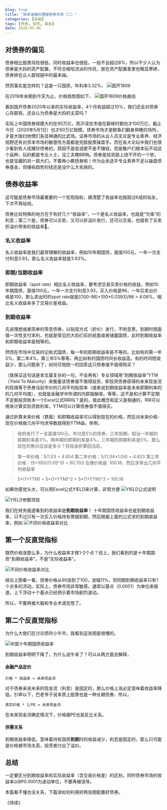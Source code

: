 ```yaml
---
blog: true
title: "简单准确的理解债券市场（二）"
categories: [金融]
tags: [债券, 投资, 基金]
date: 2020-05-06
---
```


## 对债券的偏见
债券相比股票风险很低，同时收益率也很低，一般不会超过8%，所以不少人认为债券是大妈的资产配置，不符合梭哈流派的作风，放在资产配置表里也略显寒碜，债券排在众人鄙视链中的最末端。

然而事实是怎样的？这是一只国债，年利率3.32%，
![国开1809](https://raw.githubusercontent.com/leeleilei/leeleilei.github.io/master/assets/images/%E5%9B%BD%E5%BC%801809.png)

在2019年末期到今天为止，价格趋势图如下，
![国开1809价格曲线](https://raw.githubusercontent.com/leeleilei/leeleilei.github.io/master/assets/images/20200506151951.png)

看到国开债券2020年以来的实际收益率，4个月收益超过10%，我们还会对债券心存鄙视，还会认为债券是大妈的主菜吗？

实际上中国债券规模大约在90万亿，而沪深总市值在巅峰时期也才100万亿，截止今日（2020年5月1日）也才60万亿规模。债券市场才是鲸鱼们翻身熟睡的场所，才是大咖扫地僧们各显神通的比武场。证券市场的从业人员无论是专业素养、经济视野还有对资本市场的敏感性方面都是完胜股票操盘手。而在各大论坛中我们也很少看到有人炫耀炒债券的，原因不是低调更不是不赚钱，而是散户们根本玩不动这个品种，玩的都是专业人士，没工夫瞎BB呐。债券是投资路上绕不开的一个砍，也是宝藏的另一扇大们，不要再小瞧债券啦！作为业余选手专业素养不足以操盘债券基金，但赚些趋势的钱还是没什么大毛病的。

## 债券收益率
这可能是债券市场最重要的一个宏观指标，搞清楚了收益率也就超过6成的站友，下次不再站岗。

债券比较特殊的地方在于有好几个“收益率”，一个是名义收益率，也就是“欠条”的利息；第二个是，债券可以买卖，又可以折溢价发行，还可以交易，也就有了买卖折溢价带来的收益率🤑。

### 名义收益率
名义收益率是我们最常理解的收益率，例如10年期国债，面值100元，一年一次支付利息3.93，那么名义收益率就是3.93%。

### 即期/当期收益率
即期收益率（spot rate）相比名义收益率，要考虑交易买卖价格的收益，例如10年期国债，面值100元，一年一次支付利息3.93，买入价格是96，一年后卖出价格是100，那么卖出时的spot rate就是[(100-96)+100*0.0393]/96 = 4.08%，相比名义收益率多了交易价差收益。

### 到期收益率
先说理想或者简单的零息债券，以贴现方式（折价）发行，不附息票，到期时按面值一次性支付本利，也就是常见的大妈们买的纸面或者储蓄国债，此时到期收益率和即期收益率是相等的。

然而在市场中交易的记账式国债，每一年的即期收益率是不等的。比如有的第一年3%，第二年4%，第三年5%等等，再比如有的国债时间长收益高，有的时间短收益少，那么问题来了，如何可观统一的回答这只债券值不值得购买？

（我保证这句话是本文最复杂的一句，不会再有）专业领域用“到期收益率”YTM（Yield To Maturity）来衡量该债券值不值得投资，即投资债券获得的未来现金流的现值等于债券当前市价的几何平均贴现率（或者说到期收益率是未来即期利率的的几何平均值），也就是金融学中所谓的内部报酬率。等等，这不是和计算不定期不定额投资账本一个Excel公式IRR吗？是的，彼此概念和定义是相通的，IRR可以用来计算实际贷款利率，YTM可以计算债券值不值得买。

通过折算未来价格（票面）和即期收益率可以得到现在的价格，然后对未来价格-现在价格做几何平均求导数就得到YTM😱。举例，

>政府发行了一支面值100元，年付息5%的债券，三年到期。假设一年期的即期利率是3%，两年期的即期利率是4%，三年期的即期利率是5%，那么现在的售价应该是多少？将现金折算回当前，

>第一年价格：5/1.03 = 4.854
第二年价格：5/(1.04*1.04) = 4.623
第三年价格：(5+100)/(1.05^3) = 90.703
合理价格是: 100.18，然后求导出几何平均收益率

>5*(1+YTM) + 5*(1+YTM)^2 + 5*(1+YTM)^3 = 100.18

如果你感觉头大，可以用Excel公式YIELD来计算，非常方便
![YIELD公式说明](https://raw.githubusercontent.com/leeleilei/leeleilei.github.io/master/assets/images/YIELD%E5%85%AC%E5%BC%8F%E8%AF%B4%E6%98%8E.png)

![YIELD参数项目](https://raw.githubusercontent.com/leeleilei/leeleilei.github.io/master/assets/images/YIELD%E5%8F%82%E6%95%B0%E9%A1%B9%E7%9B%AE.png)

我们在财务报道看到的收益率是**到期收益率**！ 十年期国债收益率也是到期收益率，只不过只有一次买入价格持有票据到期，然后根据上面的公式求的到期收益率，例如
![不同价格收益率对比](https://raw.githubusercontent.com/leeleilei/leeleilei.github.io/master/assets/images/%E4%B8%8D%E5%90%8C%E4%BB%B7%E6%A0%BC%E6%94%B6%E7%9B%8A%E7%8E%87%E5%AF%B9%E6%AF%94.png)

## 第一个反直觉指标
既然价格涨那么多，为什么收益率才跌1-2个点？综上，我们看到的是十年期国债“到期收益率”，不是“实际收益率”。

![不同价格收益率对比](https://raw.githubusercontent.com/leeleilei/leeleilei.github.io/master/assets/images/%E4%B8%8D%E5%90%8C%E4%BB%B7%E6%A0%BC%E6%94%B6%E7%9B%8A%E7%8E%87%E5%AF%B9%E6%AF%94.png)

结合上图看一看，债券价格从90涨到了100，涨幅11%，但同期到期收益率只有1个点多的浮动。实际上，债券市场非常敏感，通常以基点（0.0001）为单位来报道，上下浮动十个基点已经预示着市场剧烈波动。

所以，不要再被大脑和专业术语忽悠了。

## 第二个反直觉指标
为什么大佬们在讨论债时小牛市，我看到这张图是很懵的。

![中国十年期国债收益率](https://raw.githubusercontent.com/leeleilei/leeleilei.github.io/master/assets/images/%E4%B8%AD%E5%9B%BD%E5%8D%81%E5%B9%B4%E6%9C%9F%E5%9B%BD%E5%80%BA%E6%94%B6%E7%9B%8A%E7%8E%87.png)

到期收益率明明下降了，为什么说牛来了？可以从两方面去解释，

#### 金融产品定价

```
价格 * 收益率 = 未来现金流
```

对于债券来说未来的现金流（利息）是固定的，那么价格上涨必定意味着收益率降低。引申以下，巴老爷子说本质上股票也是一种长期债券，所以，

```
真实价格 * 1/PE = 未来现金流
```

在未来现金流确定情况下，价格跟PE也是反比关系。

#### 供需关系
到期收益率降低，意味着持有国债**到期**时的收益减少，利息是固定的，那么只可能是价格被市场太高，投资者付出了溢价。


## 总结
一定要区分到期收益率和实际收益率（含交易价格差）的区别，同时债券市场的收益率以BP0.0001为波动单位，不要再被误导。

本篇看不懂也没关系，下篇讲如何利用好两张图配置好债券。

《待续》